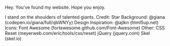 Hey. You've found my website. Hope you enjoy.

I stand on the shoulders of talented giants.
Credit:
	Star Background:
		@giana (codepen.io/giana/full/qbWNYy)
	Design Inspiration:
		@ajlkn (html5up.net)
	Icons:
		Font Awesome (fortawesome.github.com/Font-Awesome)
	Other:
		CSS Reset (meyerweb.com/eric/tools/css/reset)
		jQuery (jquery.com)
		Skel (skel.io)
